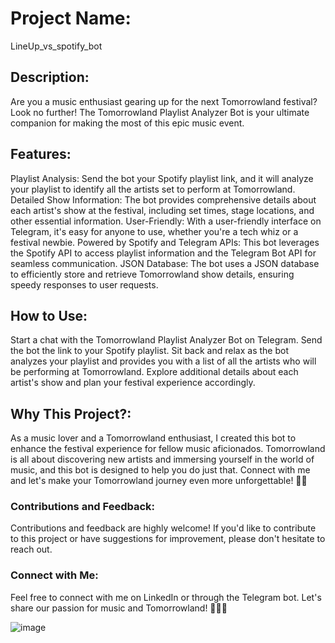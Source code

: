 # Project Name:
LineUp_vs_spotify_bot
 
## Description:
Are you a music enthusiast gearing up for the next Tomorrowland festival? Look no further! The Tomorrowland Playlist Analyzer Bot is your ultimate companion for making the most of this epic music event.

## Features: 
Playlist Analysis: Send the bot your Spotify playlist link, and it will analyze your playlist to identify all the artists set to perform at Tomorrowland.
Detailed Show Information: The bot provides comprehensive details about each artist's show at the festival, including set times, stage locations, and other essential information.
User-Friendly: With a user-friendly interface on Telegram, it's easy for anyone to use, whether you're a tech whiz or a festival newbie.
Powered by Spotify and Telegram APIs: This bot leverages the Spotify API to access playlist information and the Telegram Bot API for seamless communication.
JSON Database: The bot uses a JSON database to efficiently store and retrieve Tomorrowland show details, ensuring speedy responses to user requests.

## How to Use: 
Start a chat with the Tomorrowland Playlist Analyzer Bot on Telegram.
Send the bot the link to your Spotify playlist.
Sit back and relax as the bot analyzes your playlist and provides you with a list of all the artists who will be performing at Tomorrowland.
Explore additional details about each artist's show and plan your festival experience accordingly.

## Why This Project?: 
As a music lover and a Tomorrowland enthusiast, I created this bot to enhance the festival experience for fellow music aficionados. Tomorrowland is all about discovering new artists and immersing yourself in the world of music, and this bot is designed to help you do just that.
Connect with me and let's make your Tomorrowland journey even more unforgettable! 🎵🌟



### Contributions and Feedback: 
Contributions and feedback are highly welcome! If you'd like to contribute to this project or have suggestions for improvement, please don't hesitate to reach out.

### Connect with Me: 
Feel free to connect with me on LinkedIn or through the Telegram bot. Let's share our passion for music and Tomorrowland! 🚀🎪🎉

![image](https://github.com/talco318/LineUp_vs_spotify_bot/assets/12784722/e88fe15e-9f59-4dfe-aaba-76639438b5b0)

